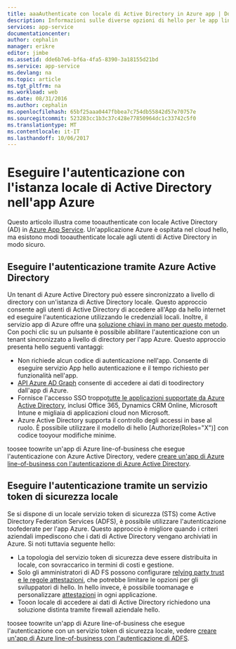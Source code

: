 ```yaml
---
title: aaaAuthenticate con locale di Active Directory in Azure app | Documenti Microsoft
description: Informazioni sulle diverse opzioni di hello per le app line-of-business in Azure App Service tooauthenticate con Active Directory locale
services: app-service
documentationcenter: 
author: cephalin
manager: erikre
editor: jimbe
ms.assetid: dde6b7e6-bf6a-4fa5-8390-3a18155d21bd
ms.service: app-service
ms.devlang: na
ms.topic: article
ms.tgt_pltfrm: na
ms.workload: web
ms.date: 08/31/2016
ms.author: cephalin
ms.openlocfilehash: 65bf25aaa0447fbbea7c754db55842d57e70757e
ms.sourcegitcommit: 523283cc1b3c37c428e77850964dc1c33742c5f0
ms.translationtype: MT
ms.contentlocale: it-IT
ms.lasthandoff: 10/06/2017
---
```

# <a name="authenticate-with-on-premises-active-directory-in-your-azure-app"></a>Eseguire l'autenticazione con l'istanza locale di Active Directory nell'app Azure
Questo articolo illustra come tooauthenticate con locale Active Directory (AD) in [Azure App Service](../app-service/app-service-value-prop-what-is.md). Un'applicazione Azure è ospitata nel cloud hello, ma esistono modi tooauthenticate locale agli utenti di Active Directory in modo sicuro. 

## <a name="authenticate-through-azure-active-directory"></a>Eseguire l'autenticazione tramite Azure Active Directory
Un tenant di Azure Active Directory può essere sincronizzato a livello di directory con un'istanza di Active Directory locale. Questo approccio consente agli utenti di Active Directory di accedere all'App da hello internet ed eseguire l'autenticazione utilizzando le credenziali locali. Inoltre, il servizio app di Azure offre una [soluzione chiavi in mano per questo metodo](../app-service-mobile/app-service-mobile-how-to-configure-active-directory-authentication.md). Con pochi clic su un pulsante è possibile abilitare l'autenticazione con un tenant sincronizzato a livello di directory per l'app Azure. Questo approccio presenta hello seguenti vantaggi:

* Non richiede alcun codice di autenticazione nell'app. Consente di eseguire servizio App hello autenticazione e il tempo richiesto per funzionalità nell'app.
* [API Azure AD Graph](http://msdn.microsoft.com/library/azure/hh974476.aspx) consente di accedere ai dati di toodirectory dall'app di Azure.
* Fornisce l'accesso SSO troppo[tutte le applicazioni supportate da Azure Active Directory](/marketplace/active-directory/), inclusi Office 365, Dynamics CRM Online, Microsoft Intune e migliaia di applicazioni cloud non Microsoft. 
* Azure Active Directory supporta il controllo degli accessi in base al ruolo. È possibile utilizzare il modello di hello [Authorize(Roles="X")] con codice tooyour modifiche minime.

toosee toowrite un'app di Azure line-of-business che esegue l'autenticazione con Azure Active Directory, vedere [creare un'app di Azure line-of-business con l'autenticazione di Azure Active Directory](web-sites-dotnet-lob-application-azure-ad.md).

## <a name="authenticate-through-an-on-premises-sts"></a>Eseguire l'autenticazione tramite un servizio token di sicurezza locale
Se si dispone di un locale servizio token di sicurezza (STS) come Active Directory Federation Services (ADFS), è possibile utilizzare l'autenticazione toofederate per l'app Azure. Questo approccio è migliore quando i criteri aziendali impediscono che i dati di Active Directory vengano archiviati in Azure. Si noti tuttavia seguente hello:

* La topologia del servizio token di sicurezza deve essere distribuita in locale, con sovraccarico in termini di costi e gestione.
* Solo gli amministratori di AD FS possono configurare [relying party trust e le regole attestazioni](http://technet.microsoft.com/library/dd807108.aspx), che potrebbe limitare le opzioni per gli sviluppatori di hello. In hello invece, è possibile toomanage e personalizzare [attestazioni](http://technet.microsoft.com/library/ee913571.aspx) in ogni applicazione.
* Tooon locale di accedere ai dati di Active Directory richiedono una soluzione distinta tramite firewall aziendale hello.

toosee toowrite un'app di Azure line-of-business che esegue l'autenticazione con un servizio token di sicurezza locale, vedere [creare un'app di Azure line-of-business con l'autenticazione di ADFS](web-sites-dotnet-lob-application-adfs.md).

